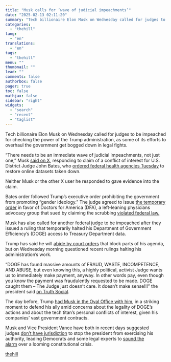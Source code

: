 ```yaml
---
title: "Musk calls for ‘wave of judicial impeachments’"
date: "2025-02-13 02:11:20"
summary: "Tech billionaire Elon Musk on Wednesday called for judges to be impeached for checking the power of the Trump administration, as some of its efforts to overhaul the government get bogged down in legal fights. “There needs to be an immediate wave of judicial impeachments, not just one,” Musk said..."
categories:
  - "thehill"
lang:
  - "en"
translations:
  - "en"
tags:
  - "thehill"
menu: ""
thumbnail: ""
lead: ""
comments: false
authorbox: false
pager: true
toc: false
mathjax: false
sidebar: "right"
widgets:
  - "search"
  - "recent"
  - "taglist"
---
```


Tech billionaire Elon Musk on Wednesday called for judges to be impeached for checking the power of the Trump administration, as some of its efforts to overhaul the government get bogged down in legal fights.

“There needs to be an immediate wave of judicial impeachments, not just one,” Musk [said on X](https://x.com/elonmusk/status/1889698199335575948), responding to claim of a conflict of interest for U.S. District Judge John Bates, who [ordered federal health agencies Tuesday](https://thehill.com/regulation/court-battles/5138505-judge-trump-administration-federal-health-agencies-data-restoration/) to restore online datasets taken down.

Neither Musk or the other X user he responded to gave evidence into the claim.

Bates order followed Trump’s executive order prohibiting the government from promoting “gender ideology.” The judge agreed to issue [the temporary order](https://storage.courtlistener.com/recap/gov.uscourts.dcd.277069/gov.uscourts.dcd.277069.12.0_1.pdf) in favor of Doctors for America (DFA), a left-leaning physicians advocacy group that sued by claiming the scrubbing [violated federal law.](https://thehill.com/policy/healthcare/5125938-doctors-for-america-lawsuit-federal-agencies-health-information-websites/)

Musk has also called for another federal judge to be impeached after they issued a ruling that temporarily halted his Department of Government Efficiency’s (DOGE) access to Treasury Department data.

Trump has said he will [abide by court orders](https://thehill.com/homenews/administration/5139380-trump-agenda-court-orders/) that block parts of his agenda, but on Wednesday morning questioned recent rulings halting his administration’s work.

“DOGE has found massive amounts of FRAUD, WASTE, INCOMPETENCE, AND ABUSE, but even knowing this, a highly political, activist Judge wants us to immediately make payment, anyway. In other words pay, even though you know the payment was fraudulently requested to be made. DOGE caught them – The Judge just doesn’t care. It doesn’t make sense!!!” the president said [on Truth Social](https://truthsocial.com/@realDonaldTrump/113991086021543780).

The day before, Trump [had Musk in the Oval Office with him](https://thehill.com/homenews/administration/5139293-elites-vote-trump-musk-reform/), in a striking moment to defend his ally amid concerns about the legality of DOGE’s actions and about the tech titan’s personal conflicts of interest, given his companies’ vast government contracts.

Musk and Vice President Vance have both in recent days suggested judges [don’t have jurisdiction](https://thehill.com/regulation/court-battles/5135004-jd-vance-courts-trump-orders/) to stop the president from exercising his authority, leading Democrats and some legal experts to [sound the alarm](https://thehill.com/homenews/administration/5137035-trump-musk-vance-attack-courts-judges/) over a looming constitutional crisis.

[thehill](https://thehill.com/homenews/administration/5140939-elon-musk-calls-judges-impeached/)
